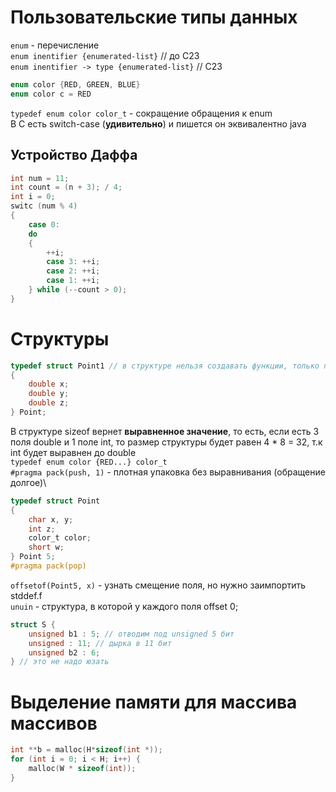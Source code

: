 # Пользовательские типы данных

`enum` - перечисление\
`enum inentifier {enumerated-list}` // до С23\
`enum inentifier -> type {enumerated-list}` // С23
``` C
enum color {RED, GREEN, BLUE}
enum color c = RED
```
`typedef enum color color_t` - сокращение обращения к enum\
В C есть switch-case (**удивительно**) и пишется он эквивалентно java
## Устройство Даффа
``` C
int num = 11;
int count = (n + 3); / 4;
int i = 0;
switc (num % 4) 
{
	case 0:
	do
	{
		++i;
		case 3: ++i;
		case 2: ++i;
		case 1: ++i;
	} while (--count > 0);
}
```
# Структуры

``` C
typedef struct Point1 // в структуре нельзя создавать функции, только поля
{
	double x;
	double y;
	double z;
} Point;
```
В структуре sizeof вернет **выравненное значение**, то есть, если есть 3 поля double и 1 поле int, то размер структуры будет равен 4 * 8 = 32, т.к int будет выравнен до double\
`typedef enum color {RED...} color_t`\
`#pragma pack(push, 1)` - плотная упаковка без выравнивания (обращение долгое)\
``` C
typedef struct Point
{
	char x, y;
	int z;
	color_t color;
	short w;
} Point 5;
#pragma pack(pop)
```
`offsetof(Point5, x)` - узнать смещение поля, но нужно заимпортить stddef.f\
`unuin` - структура, в которой у каждого поля offset 0;
``` C
struct S {
	unsigned b1 : 5; // отводим под unsigned 5 бит
	unsigned : 11; // дырка в 11 бит
	unsigned b2 : 6;
} // это не надо юзать
```
# Выделение памяти для массива массивов 

``` C
int **b = malloc(H*sizeof(int *));
for (int i = 0; i < H; i++) {
	malloc(W * sizeof(int));
}
```
